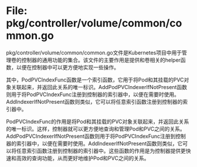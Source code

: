 # File: pkg/controller/volume/common/common.go

pkg/controller/volume/common/common.go文件是Kubernetes项目中用于管理卷的控制器的通用功能的集合。该文件的主要作用是提供和卷相关的helper函数，以便在控制器中可以更方便地实现一些操作。

其中，PodPVCIndexFunc函数是一个索引函数，它用于将Pod和其挂载的PVC对象关联起来，并返回此关系的唯一标识。AddPodPVCIndexerIfNotPresent函数则用于将PodPVCIndexFunc注册到控制器的索引器中，以便在需要时使用。AddIndexerIfNotPresent函数则类似，它可以将任意索引函数注册到控制器的索引器中。

PodPVCIndexFunc的作用是将Pod和其挂载的PVC对象关联起来，并返回此关系的唯一标识。这样，控制器就可以更方便地查询和管理Pod和PVC之间的关系。AddPodPVCIndexerIfNotPresent函数则用于将PodPVCIndexFunc注册到控制器的索引器中，以便在需要时使用。AddIndexerIfNotPresent函数则类似，它可以将任意索引函数注册到控制器的索引器中。这些函数的作用是为控制器提供更快速和高效的查询功能，从而更好地维护Pod和PVC之间的关系。

